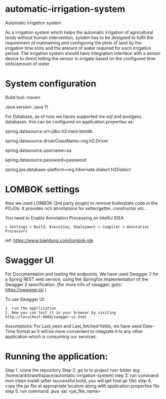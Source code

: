 # automatic-irrigation-system
Automatic irrigation system

As a irrigation system which helps the automatic irrigation of agricultural lands without human intervention, system has to 
be designed to fulfil the requirement of maintaining and configuring the plots of land by the irrigation time slots and the 
amount of water required for each irrigation period.
The irrigation system should have integration interface with a sensor device to direct letting the sensor to irrigate based on 
the configured time slots/amount of water

# System configuration
Build tool: maven 

Java version: Java 11

For Database, as of now we haves supported ms-sql and postgess databases. this can be configured on application.properties as:

spring.datasource.url=jdbc:h2:mem:testdb

spring.datasource.driverClassName=org.h2.Driver

spring.datasource.username=sa

spring.datasource.password=password

spring.jpa.database-platform=org.hibernate.dialect.H2Dialect

# LOMBOK settings
Also we used LOMBOK (3rd party plugin) to remove boilerplate code in the POJOs. It provides rich annotations for setter/getter, constructor etc..

You need to Enable Annotation Processing on IntelliJ IDEA

    > Settings > Build, Execution, Deployment > Compiler > Annotation Processors

ref: https://www.baeldung.com/lombok-ide

# Swagger UI

For Documentation and testing the endpoints, We have used Swagger 2 for a Spring REST web service, using the Springfox implementation of the Swagger 2 specification. (for more info of swagger, goto: https://swagger.io/ )

To use Swagger UI:

    1. run the appllication
    2. Now you can test it in your browser by visiting http://localhost:8080/swagger-ui.html

Assumptions: For Last_seen and Last_fetched fields, we have used Date-Time format as it will be more convenient to integrate it to any other application which is consuming our services.


# Running the application:

Step 1. clone the repository
Step 2. go to to project roor folder (eg: /home/ankit/workspace/automatic-irrigation-system)
step 3. run command:  mvn clean install (after successful build, you will get final jar file)
step 4. copy the jar file at appropriate location along with application.properties file
step 5. run command: java -jar <jat_file_name>




